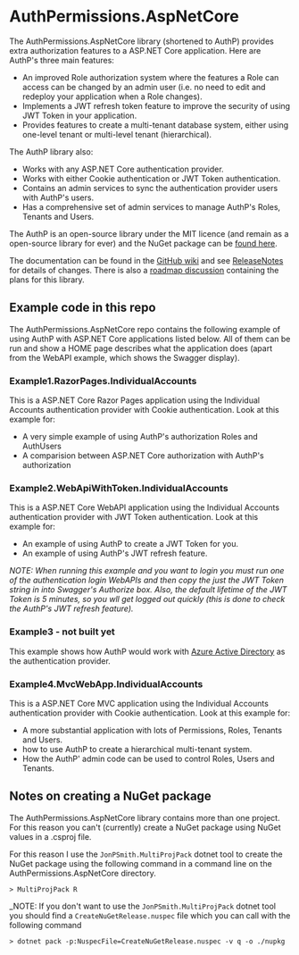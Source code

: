 # AuthPermissions.AspNetCore

The AuthPermissions.AspNetCore library (shortened to AuthP) provides extra authorization features to a ASP.NET Core application. Here are AuthP's three main features:

- An improved Role authorization system where the features a Role can access can be changed by an admin user (i.e. no need to edit and redeploy your application when a Role changes).
- Implements a JWT refresh token feature to improve the security of using JWT Token in your application.
- Provides features to create a multi-tenant database system, either using one-level tenant or multi-level tenant (hierarchical).

The AuthP library also:

- Works with any ASP.NET Core authentication provider.
- Works with either Cookie authentication or JWT Token authentication.
- Contains an admin services to sync the authentication provider users with  AuthP's users.
- Has a comprehensive set of admin services to manage AuthP's Roles, Tenants and Users.

The AuthP is an open-source library under the MIT licence (and remain as a open-source library for ever) and the NuGet package can be [found here](https://www.nuget.org/packages/AuthPermissions.AspNetCore/). 

The documentation can be found in the [GitHub wiki](https://github.com/JonPSmith/AuthPermissions.AspNetCore/wiki) and see [ReleaseNotes](https://github.com/JonPSmith/AuthPermissions.AspNetCore/blob/main/ReleaseNotes.md) for details of changes. There is also a [roadmap discussion](https://github.com/JonPSmith/AuthPermissions.AspNetCore/discussions/2) containing the plans for this library.

## Example code in this repo

The AuthPermissions.AspNetCore repo contains the following example of using AuthP with ASP.NET Core applications listed below. All of them can be run and show a HOME page describes what the application does (apart from the WebAPI example, which shows the Swagger display).

### Example1.RazorPages.IndividualAccounts

This is a ASP.NET Core Razor Pages application using the Individual Accounts authentication provider with Cookie authentication. Look at this example for:

- A very simple example of using AuthP's authorization Roles and AuthUsers
- A comparision between ASP.NET Core authorization with AuthP's authorization

### Example2.WebApiWithToken.IndividualAccounts

This is a ASP.NET Core WebAPI application using the Individual Accounts authentication provider with JWT Token authentication. Look at this example for:

- An example of using AuthP to create a JWT Token for you.
- An example of using AuthP's JWT refresh feature.

_NOTE: When running this example and you want to login you must run one of the authentication login WebAPIs and then copy the just the JWT Token string in into Swagger's Authorize box. Also, the default lifetime of the JWT Token is 5 minutes, so you wll get logged out quickly (this is done to check the AuthP's JWT refresh feature)._

### Example3 - not built yet

This example shows how AuthP would work with [Azure Active Directory](https://docs.microsoft.com/en-us/azure/active-directory/fundamentals/active-directory-whatis) as the authentication provider.

### Example4.MvcWebApp.IndividualAccounts

This is a ASP.NET Core MVC application using the Individual Accounts authentication provider with Cookie authentication.
Look at this example for:

- A more substantial application with lots of Permissions, Roles, Tenants and Users.
- how to use AuthP to create a hierarchical multi-tenant system.
- How the AuthP' admin code can be used to control Roles, Users and Tenants.


## Notes on creating a NuGet package

The AuthPermissions.AspNetCore library contains more than one project. For this reason you can't (currently) create a NuGet package using NuGet values in a .csproj file.

For this reason I use the `JonPSmith.MultiProjPack` dotnet tool to create the NuGet package using the following command in a command line on the AuthPermissions.AspNetCore directory.

```
> MultiProjPack R
```

_NOTE: If you don't want to use the `JonPSmith.MultiProjPack` dotnet tool you should find a `CreateNuGetRelease.nuspec` file which you can call with the following command

```
> dotnet pack -p:NuspecFile=CreateNuGetRelease.nuspec -v q -o ./nupkg
```
